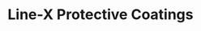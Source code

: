 ---
title: "Line-X Protective Coatings"
url: /guelph/line-x-protective-coatings/
shop: car repair
---
